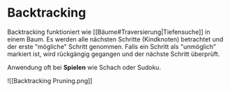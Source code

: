 # Backtracking
Backtracking funktioniert wie [[Bäume#Traversierung|Tiefensuche]] in einem Baum. Es werden alle nächsten Schritte (Kindknoten) betrachtet und der erste "mögliche" Schritt genommen. Falls ein Schritt als "unmöglich" markiert ist, wird rückgängig gegangen und der nächste Schritt überprüft.

Anwendung oft bei **Spielen** wie Schach oder Sudoku.

![[Backtracking Pruning.png]]
